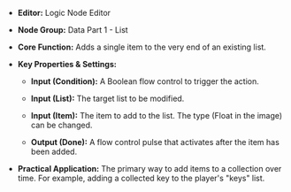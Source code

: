 - **Editor:** Logic Node Editor
    
- **Node Group:** Data Part 1 - List
    
- **Core Function:** Adds a single item to the very end of an existing list.
    
- **Key Properties & Settings:**
    
    - **Input (Condition):** A Boolean flow control to trigger the action.
        
    - **Input (List):** The target list to be modified.
        
    - **Input (Item):** The item to add to the list. The type (Float in the image) can be changed.
        
    - **Output (Done):** A flow control pulse that activates after the item has been added.
        
- **Practical Application:** The primary way to add items to a collection over time. For example, adding a collected key to the player's "keys" list.